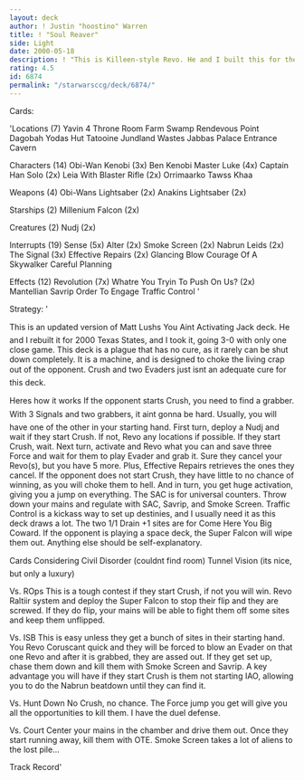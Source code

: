 ```yaml
---
layout: deck
author: ! Justin "hoostino" Warren
title: ! "Soul Reaver"
side: Light
date: 2000-05-18
description: ! "This is Killeen-style Revo. He and I built this for the Texas State Championships, where it went undefeated with myself at the helm."
rating: 4.5
id: 6874
permalink: "/starwarsccg/deck/6874/"
---
```

Cards: 

'Locations (7)
Yavin 4 Throne Room
Farm
Swamp
Rendevous Point
Dagobah Yodas Hut
Tatooine Jundland Wastes
Jabbas Palace Entrance Cavern

Characters (14)
Obi-Wan Kenobi (3x)
Ben Kenobi
Master Luke (4x)
Captain Han Solo (2x)
Leia With Blaster Rifle (2x)
Orrimaarko
Tawss Khaa

Weapons (4)
Obi-Wans Lightsaber (2x)
Anakins Lightsaber (2x)

Starships (2)
Millenium Falcon (2x)

Creatures (2)
Nudj (2x)

Interrupts (19)
Sense (5x)
Alter (2x)
Smoke Screen (2x)
Nabrun Leids (2x)
The Signal (3x)
Effective Repairs (2x)
Glancing Blow
Courage Of A Skywalker
Careful Planning

Effects (12)
Revolution (7x)
Whatre You Tryin To Push On Us? (2x)
Mantellian Savrip
Order To Engage
Traffic Control '

Strategy: '

 
This is an updated version of Matt Lushs You Aint Activating Jack deck. He and I rebuilt it for 2000 Texas States, and I took it, going 3-0 with only one close game. This deck is a plague that has no cure, as it rarely can be shut down completely. It is a machine, and is designed to choke the living crap out of the opponent. Crush and two Evaders just isnt an adequate cure for this deck.


Heres how it works 
If the opponent starts Crush, you need to find a grabber. With 3 Signals and two grabbers, it aint gonna be hard. Usually, you will have one of the other in your starting hand. First turn, deploy a Nudj and wait if they start Crush. If not, Revo any locations if possible. If they start Crush, wait. Next turn, activate and Revo what you can and save three Force and wait for them to play Evader and grab it. Sure they cancel your Revo(s), but you have 5 more. Plus, Effective Repairs retrieves the ones they cancel. If the opponent does not start Crush, they have little to no chance of winning, as you will choke them to hell. And in turn, you get huge activation, giving you a jump on everything. The SAC is for universal counters. Throw down your mains and regulate with SAC, Savrip, and Smoke Screen. Traffic Control is a kickass way to set up destinies, and I usually need it as this deck draws a lot. The two 1/1 Drain +1 sites are for Come Here You Big Coward. If the opponent is playing a space deck, the Super Falcon will wipe them out. Anything else should be self-explanatory.


Cards Considering 
Civil Disorder (couldnt find room) 
Tunnel Vision (its nice, but only a luxury) 

Vs. ROps 
This is a tough contest if they start Crush, if not you will win. Revo Raltiir system and deploy the Super Falcon to stop their flip and they are screwed. If they do flip, your mains will be able to fight them off some sites and keep them unflipped.


Vs. ISB 
This is easy unless they get a bunch of sites in their starting hand. You Revo Coruscant quick and they will be forced to blow an Evader on that one Revo and after it is grabbed, they are assed out. If they get set up, chase them down and kill them with Smoke Screen and Savrip. A key advantage you will have if they start Crush is them not starting IAO, allowing you to do the Nabrun beatdown until they can find it.


Vs. Hunt Down 
No Crush, no chance. The Force jump you get will give you all the opportunities to kill them. I have the duel defense.


Vs. Court 
Center your mains in the chamber and drive them out. Once they start running away, kill them with OTE. Smoke Screen takes a lot of aliens to the lost pile...


Track Record'
